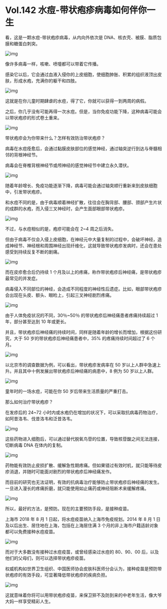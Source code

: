 # Vol.142 水痘-带状疱疹病毒如何伴你一生

看，这是⼀颗⽔痘-带状疱疹病毒，从内向外依次是 DNA、核⾐壳、被膜、脂质包膜和糖蛋⽩刺突。

![img](https://cdn.jsdelivr.net/gh/just-prog/static/img/202108290806643.jpeg)

像许多病毒⼀样，咳嗽、喷嚏都可以带着它传播。

感染它以后，它会通过⾎液⼊侵你的上⽪细胞，使细胞肿胀、积累的组织液顶出⽪肤，形成⽔疱，充满你的躯⼲和四肢。

![img](https://cdn.jsdelivr.net/gh/just-prog/static/img/202108290806752.jpeg)

这就是在你⼉童时期肆虐的⽔痘，得了它，你就可以获得⼀到两周的病假。

之后，你⼏乎没有可能再得⼀次⽔痘。但是，当你免疫功能下降，这种病毒可能会以带状疱疹的形式卷⼟重来。

![img](https://cdn.jsdelivr.net/gh/just-prog/static/img/202108290806268.jpeg)

带状疱疹会为你带来什么？怎样有效防治带状疱疹？

病毒在⽔痘痊愈后，会通过黏膜⽪肤部位的感觉神经，通过轴突逆行到达与脊髓相邻的背根神经节。

病毒会在脊椎背根神经节或颅神经的感觉神经节中建⽴永久潜伏。

![img](https://cdn.jsdelivr.net/gh/just-prog/static/img/202108290809624.gif)

随着年龄增⻓、免疫功能逐渐下降，病毒可能会通过轴突顺行重新来到皮肤细胞中，引发带状疱疹。

和⽔痘不同的是，由于病毒顺着神经扩散，往往会在胸背部、腰部、颈部产⽣⽚状的成群的⽔疱，⽽⼊侵三叉神经时，会产⽣面部眼部带状疱疹。

![img](https://cdn.jsdelivr.net/gh/just-prog/static/img/202108290810511.gif)

不过，与⽔痘相似的是，疱疹可能会在 2~4 周之后消失。

但由于病毒不仅会⼊侵上⽪细胞，在神经元中⼤量复制的过程中，会破坏神经，造成神经节、神经根和周围神经出现纤维化，这就导致带状疱疹发病时，还会在患处感受到持续反复不断的剧痛。

![img](https://cdn.jsdelivr.net/gh/just-prog/static/img/202108290806883.jpeg)

⽽在⽪疹愈合后仍持续 1 个⽉及以上的疼痛，称作带状疱疹后神经痛，是带状疱疹最常⻅的并发症。

病毒侵⼊不同部位的神经，会造成不同程度的神经性后遗症。⽐如，眼部带状疱疹会出现在头⽪、额头、眼睑上，引起三叉神经剧烈疼痛。

![img](https://cdn.jsdelivr.net/gh/just-prog/static/img/202108290806071.jpeg)

由于⼈体免疫状况的不同，30％~50％ 的带状疱疹后神经痛患者疼痛持续超过 1 年，部分甚⾄达到 10 年或更⻓。

并且，带状疱疹后神经痛的持续时间，同样是随着年龄的增⻓⽽增加，根据这份研究，大于 50 岁的带状疱疹后神经痛患者中，35% 的疼痛持续时间超过了 6 个月。

![img](https://cdn.jsdelivr.net/gh/just-prog/static/img/202108290806501.jpeg)

以北京市的调查数据为例，可以看出，带状疱疹发病率在 50 岁以上⼈群中急速上升。并且其中⼗例发展出带状疱疹后神经痛的病患中，8 例为 50 岁以上⼈群。

![img](https://cdn.jsdelivr.net/gh/just-prog/static/img/202108290806858.jpeg)

童年时的⼀场⽔痘，可能在你 50 岁后带来⽣活质量的严重打击。

那么如何治疗带状疱疹？

在发疹后的 24~72 小时内或水疱仍在增加的状况下，可以采取抗病毒药物治疗，如阿昔洛⻙、伐昔洛⻙和泛昔洛⻙。

![img](https://cdn.jsdelivr.net/gh/just-prog/static/img/202108290806733.jpeg)

这些药物进⼊细胞后，可以通过替代脱氧⻦苷的位置，导致核苷酸之间⽆法连接，切断病毒 DNA 在体内的复制。

![img](https://cdn.jsdelivr.net/gh/just-prog/static/img/202108290810726.gif)

药物能有效防⽌⽪损扩散、缓解急性期疼痛。但如果错过有效时机，就只能等待⽪疹消退，并随时可能⾯对剧烈的带状疱疹后神经痛发作。

而目前的研究也无法证明，有效的抗病毒治疗能够防止带状疱疹后神经痛的发生。⼀旦进⼊漫⻓的疼痛折磨，就只能使⽤如⽌痛药或神经阻断术来缓解疼痛。

![img](https://cdn.jsdelivr.net/gh/just-prog/static/img/202108290806985.jpeg)

所以，最好的⽅法，是预防。现在的主要预防⼿段，是接种疫苗。

上海市 2018 年 8 月 1 日起，将水痘疫苗纳入上海市免疫规划。2014 年 8 月 1 日及以后出生、居住地在上海，包括在上海居住满 3 个月的非上海市户籍适龄对象都可以免费接种水痘疫苗。

![img](https://cdn.jsdelivr.net/gh/just-prog/static/img/202108290806541.jpeg)

而对于⼤多数没有接种过⽔痘疫苗，或曾经感染过⽔痘的 80、90、00 后，以及他们的⽗⺟们，则可以选择带状疱疹疫苗。

权威机构如世界卫生组织、中国医师协会皮肤科医师分会认为，接种疫苗是预防带状疱疹的有效手段，可显著降低带状疱疹的疾病负担。

![img](https://cdn.jsdelivr.net/gh/just-prog/static/img/202108290808631.jpeg)

这就意味着你将可以用带状疱疹疫苗，来保卫猝不及防到来的中老年生活，像大爷大妈一样享受精彩人生。
